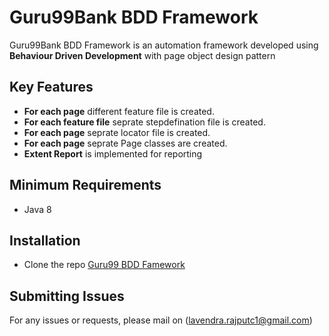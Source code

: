 # Guru99Bank BDD Framework #

Guru99Bank BDD Framework is an automation framework developed using **Behaviour Driven Development** with page object design pattern

## Key Features
- **For each page** different feature file is created.
- **For each feature file** seprate stepdefination file is created.
- **For each page** seprate locator file is created.
- **For each page** seprate Page classes are created.
- **Extent Report** is implemented for reporting

## Minimum Requirements
- Java 8

## Installation
- Clone the repo [Guru99 BDD Famework](https://github.com/lkumarra/SeleniumBDDFramework)

## Submitting Issues
For any issues or requests, please mail on (lavendra.rajputc1@gmail.com)